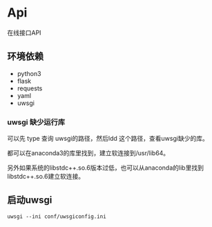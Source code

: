 # Api
在线接口API
## 环境依赖

- python3
- flask
- requests
- yaml
- uwsgi

### uwsgi 缺少运行库
可以先 type 查询 uwsgi的路径，然后ldd 这个路径，查看uwsgi缺少的库。

都可以在anaconda3的库里找到，建立软连接到/usr/lib64。

另外如果系统的libstdc++.so.6版本过低，也可以从anaconda的lib里找到libstdc++.so.6建立软连接。

## 启动uwsgi
```
uwsgi --ini conf/uwsgiconfig.ini
```
